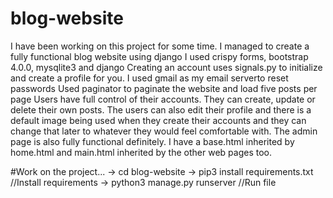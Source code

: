 # blog-website

I have been working on this project for some time. I managed to create a fully functional blog website using django
I used crispy forms, bootstrap 4.0.0, mysqlite3 and django
Creating an account uses signals.py to initialize and create a profile for you.
I used gmail as my email serverto reset passwords
Used paginator to paginate the website and load five posts per page
Users have full control of their accounts. They can create, update or delete their own posts.
The users can also edit their profile and there is a default image being used when they create their accounts and they can change that later to whatever they would feel comfortable with.
The admin page is also fully functional definitely.
I have a base.html inherited by home.html and main.html inherited by the other web pages too.


#Work on the project...
-> cd blog-website
-> pip3 install requirements.txt //Install requirements
-> python3 manage.py runserver //Run file
